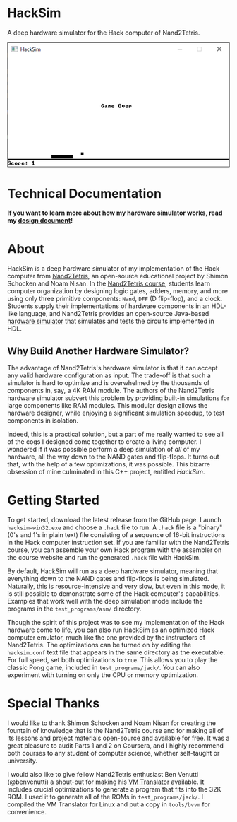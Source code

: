 # HackSim

A deep hardware simulator for the Hack computer of Nand2Tetris.

![Pong Demo](./attachments/pong.png)

# Technical Documentation

**If you want to learn more about how my hardware simulator works, read my [design document](HACKSIM-DESIGN-DOCUMENT.pdf)!**

# About

HackSim is a deep hardware simulator of my implementation of the Hack computer from [Nand2Tetris](https://www.nand2tetris.org/), an open-source educational project by Shimon Schocken and Noam Nisan. In the [Nand2Tetris course](https://www.coursera.org/learn/build-a-computer), students learn computer organization by designing logic gates, adders, memory, and more using only three primitive components: `Nand`, `DFF` (D flip-flop), and a clock. Students supply their implementations of hardware components in an HDL-like language, and Nand2Tetris provides an open-source Java-based [hardware simulator](https://www.nand2tetris.org/software) that simulates and tests the circuits implemented in HDL.

## Why Build Another Hardware Simulator?

The advantage of Nand2Tetris's hardware simulator is that it can accept any valid hardware configuration as input. The trade-off is that such a simulator is hard to optimize and is overwhelmed by the thousands of components in, say, a 4K RAM module. The authors of the Nand2Tetris hardware simulator subvert this problem by providing built-in simulations for large components like RAM modules. This modular design allows the hardware designer, while enjoying a significant simulation speedup, to test components in isolation.

Indeed, this is a practical solution, but a part of me really wanted to see all of the cogs I designed come together to create a living computer. I wondered if it was possible perform a deep simulation of _all_ of my hardware, all the way down to the NAND gates and flip-flops. It turns out that, with the help of a few optimizations, it was possible. This bizarre obsession of mine culminated in this C++ project, entitled _HackSim_.


# Getting Started

To get started, download the latest release from the GitHub page. Launch `hacksim-win32.exe` and choose a `.hack` file to run. A `.hack` file is a "binary" (0's and 1's in plain text) file consisting of a sequence of 16-bit instructions in the Hack computer instruction set. If you are familiar with the Nand2Tetris course, you can assemble your own Hack program with the assembler on the course website and run the generated `.hack` file with HackSim.

By default, HackSim will run as a deep hardware simulator, meaning that everything down to the NAND gates and flip-flops is being simulated. Naturally, this is resource-intensive and very slow, but even in this mode, it is still possible to demonstrate some of the Hack computer's capabilities. Examples that work well with the deep simulation mode include the programs in the `test_programs/asm/` directory.

Though the spirit of this project was to see my implementation of the Hack hardware come to life, you can also run HackSim as an optimized Hack computer emulator, much like the one provided by the instructors of Nand2Tetris. The optimizations can be turned on by editing the `hacksim.conf` text file that appears in the same directory as the executable. For full speed, set both optimizations to `true`. This allows you to play the classic Pong game, included in `test_programs/jack/`. You can also experiment with turning on only the CPU or memory optimization.

# Special Thanks

I would like to thank Shimon Schocken and Noam Nisan for creating the fountain of knowledge that is the Nand2Tetris course and for making all of its lessons and project materials open-source and available for free. It was a great pleasure to audit Parts 1 and 2 on Coursera, and I highly recommend both courses to any student of computer science, whether self-taught or university.

I would also like to give fellow Nand2Tetris enthusiast Ben Venutti (@benvenutti) a shout-out for making his [VM Translator](https://github.com/benvenutti/nand2tetris/tree/master/08%20-%20vm%202/vmTranslator) available. It includes crucial optimizations to generate a program that fits into the 32K ROM. I used it to generate all of the ROMs in `test_programs/jack/`. I compiled the VM Translator for Linux and put a copy in `tools/bvvm` for convenience.
